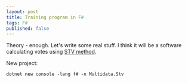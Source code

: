 ```yaml
---
layout: post
title: Training program in F#
tags: F#
published: false
---
```


Theory - enough. Let's write some real stuff. I think it will be a software calculating votes using [STV method](https://en.wikipedia.org/wiki/Single_transferable_vote).
<!-- more -->
New project:

```
dotnet new console -lang f# -n Multidata.Stv
```

